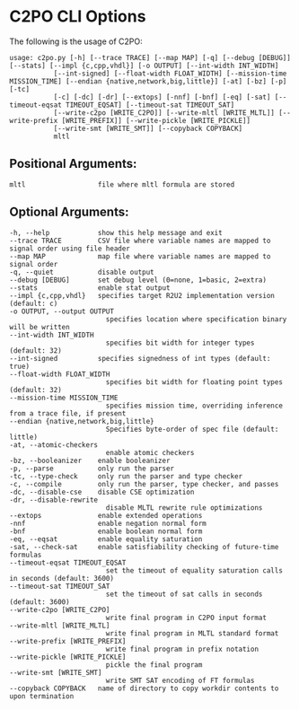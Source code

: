 # C2PO CLI Options
The following is the usage of C2PO:

    usage: c2po.py [-h] [--trace TRACE] [--map MAP] [-q] [--debug [DEBUG]] [--stats] [--impl {c,cpp,vhdl}] [-o OUTPUT] [--int-width INT_WIDTH]
               [--int-signed] [--float-width FLOAT_WIDTH] [--mission-time MISSION_TIME] [--endian {native,network,big,little}] [-at] [-bz] [-p] [-tc]
               [-c] [-dc] [-dr] [--extops] [-nnf] [-bnf] [-eq] [-sat] [--timeout-eqsat TIMEOUT_EQSAT] [--timeout-sat TIMEOUT_SAT]
               [--write-c2po [WRITE_C2PO]] [--write-mltl [WRITE_MLTL]] [--write-prefix [WRITE_PREFIX]] [--write-pickle [WRITE_PICKLE]]
               [--write-smt [WRITE_SMT]] [--copyback COPYBACK]
               mltl

## Positional Arguments:
    mltl                  file where mltl formula are stored

## Optional Arguments:
    -h, --help            show this help message and exit
    --trace TRACE         CSV file where variable names are mapped to signal order using file header
    --map MAP             map file where variable names are mapped to signal order
    -q, --quiet           disable output
    --debug [DEBUG]       set debug level (0=none, 1=basic, 2=extra)
    --stats               enable stat output
    --impl {c,cpp,vhdl}   specifies target R2U2 implementation version (default: c)
    -o OUTPUT, --output OUTPUT
                            specifies location where specification binary will be written
    --int-width INT_WIDTH
                            specifies bit width for integer types (default: 32)
    --int-signed          specifies signedness of int types (default: true)
    --float-width FLOAT_WIDTH
                            specifies bit width for floating point types (default: 32)
    --mission-time MISSION_TIME
                            specifies mission time, overriding inference from a trace file, if present
    --endian {native,network,big,little}
                            Specifies byte-order of spec file (default: little)
    -at, --atomic-checkers
                            enable atomic checkers
    -bz, --booleanizer    enable booleanizer
    -p, --parse           only run the parser
    -tc, --type-check     only run the parser and type checker
    -c, --compile         only run the parser, type checker, and passes
    -dc, --disable-cse    disable CSE optimization
    -dr, --disable-rewrite
                            disable MLTL rewrite rule optimizations
    --extops              enable extended operations
    -nnf                  enable negation normal form
    -bnf                  enable boolean normal form
    -eq, --eqsat          enable equality saturation
    -sat, --check-sat     enable satisfiability checking of future-time formulas
    --timeout-eqsat TIMEOUT_EQSAT
                            set the timeout of equality saturation calls in seconds (default: 3600)
    --timeout-sat TIMEOUT_SAT
                            set the timeout of sat calls in seconds (default: 3600)
    --write-c2po [WRITE_C2PO]
                            write final program in C2PO input format
    --write-mltl [WRITE_MLTL]
                            write final program in MLTL standard format
    --write-prefix [WRITE_PREFIX]
                            write final program in prefix notation
    --write-pickle [WRITE_PICKLE]
                            pickle the final program
    --write-smt [WRITE_SMT]
                            write SMT SAT encoding of FT formulas
    --copyback COPYBACK   name of directory to copy workdir contents to upon termination